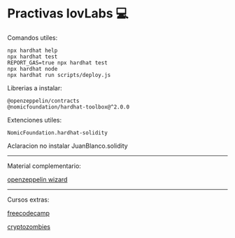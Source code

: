# Practivas IovLabs 💻

Comandos utiles:

```shell 
npx hardhat help
npx hardhat test
REPORT_GAS=true npx hardhat test
npx hardhat node
npx hardhat run scripts/deploy.js
```

Librerias a instalar:

```shell 
@openzeppelin/contracts
@nomicfoundation/hardhat-toolbox@^2.0.0
```

Extenciones utiles:

```shell 
NomicFoundation.hardhat-solidity
```
Aclaracion no instalar JuanBlanco.solidity

---
Material complementario:

[openzeppelin wizard](https://docs.openzeppelin.com/contracts/4.x/wizard)

---
Cursos extras:

[freecodecamp](https://www.freecodecamp.org/news/learn-solidity-blockchain-and-smart-contracts-in-a-free/)

[cryptozombies](https://cryptozombies.io/es/)
